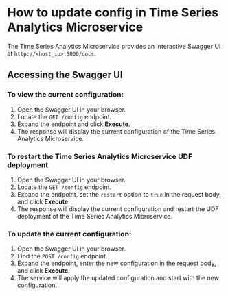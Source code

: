 # How to update config in Time Series Analytics Microservice

The Time Series Analytics Microservice provides an interactive Swagger UI at `http://<host_ip>:5000/docs`.

## Accessing the Swagger UI

### To view the current configuration:

1. Open the Swagger UI in your browser.
2. Locate the `GET /config` endpoint.
3. Expand the endpoint and click **Execute**.
4. The response will display the current configuration of the Time Series Analytics Microservice.

### To restart the Time Series Analytics Microservice UDF deployment

1. Open the Swagger UI in your browser.
2. Locate the `GET /config` endpoint.
3. Expand the endpoint, set the `restart` option to `true` in the request body, and click **Execute**.
4. The response will display the current configuration and restart the UDF deployment of the Time Series Analytics Microservice.

### To update the current configuration:

1. Open the Swagger UI in your browser.
2. Find the `POST /config` endpoint.
3. Expand the endpoint, enter the new configuration in the request body, and click **Execute**.
4. The service will apply the updated configuration and start with the new configuration.
